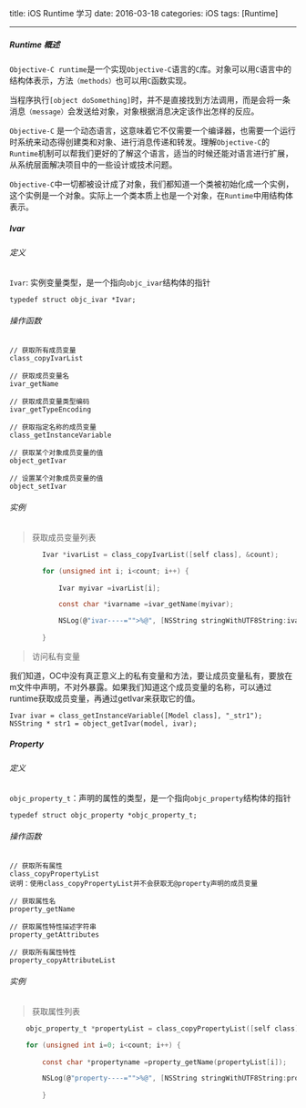 title: iOS Runtime 学习
date: 2016-03-18 
categories: iOS
tags: [Runtime]

---

##### Runtime 概述

`Objective-C runtime`是一个实现`Objective-C`语言的`C`库。对象可以用`C`语言中的结构体表示，方法`（methods）`也可以用`C`函数实现。

当程序执行`[object doSomething]`时，并不是直接找到方法调用，而是会将一条消息`（message）`会发送给对象，对象根据消息决定该作出怎样的反应。

`Objective-C` 是一个动态语言，这意味着它不仅需要一个编译器，也需要一个运行时系统来动态得创建类和对象、进行消息传递和转发。理解` Objective-C `的` Runtime `机制可以帮我们更好的了解这个语言，适当的时候还能对语言进行扩展，从系统层面解决项目中的一些设计或技术问题。

`Objective-C`中一切都被设计成了对象，我们都知道一个类被初始化成一个实例，这个实例是一个对象。实际上一个类本质上也是一个对象，在`Runtime`中用结构体表示。

##### Ivar

###### 定义

`Ivar`: 实例变量类型，是一个指向`objc_ivar`结构体的指针

	typedef struct objc_ivar *Ivar;

###### 操作函数

	// 获取所有成员变量
	class_copyIvarList
	
	// 获取成员变量名
	ivar_getName
	
	// 获取成员变量类型编码
	ivar_getTypeEncoding
	
	// 获取指定名称的成员变量
	class_getInstanceVariable
	
	// 获取某个对象成员变量的值
	object_getIvar
	
	// 设置某个对象成员变量的值
	object_setIvar

###### 实例

> 获取成员变量列表

```c
        Ivar *ivarList = class_copyIvarList([self class], &count);

        for (unsigned int i; i<count; i++) {
           
            Ivar myivar =ivarList[i];

            const char *ivarname =ivar_getName(myivar);

            NSLog(@"ivar----="">%@", [NSString stringWithUTF8String:ivarname]);
         
        }
```

> 访问私有变量

我们知道，OC中没有真正意义上的私有变量和方法，要让成员变量私有，要放在m文件中声明，不对外暴露。如果我们知道这个成员变量的名称，可以通过runtime获取成员变量，再通过getIvar来获取它的值。

	Ivar ivar = class_getInstanceVariable([Model class], "_str1");
	NSString * str1 = object_getIvar(model, ivar);

##### Property

###### 定义

`objc_property_t`：声明的属性的类型，是一个指向`objc_property`结构体的指针

	typedef struct objc_property *objc_property_t;

###### 操作函数

	// 获取所有属性
	class_copyPropertyList
	说明：使用class_copyPropertyList并不会获取无@property声明的成员变量
	
	// 获取属性名
	property_getName
	
	// 获取属性特性描述字符串
	property_getAttributes
	
	// 获取所有属性特性
	property_copyAttributeList

###### 实例

> 获取属性列表

```c
	objc_property_t *propertyList = class_copyPropertyList([self class], &count);

	for (unsigned int i=0; i<count; i++) {
           
		const char *propertyname =property_getName(propertyList[i]);

		NSLog(@"property----="">%@", [NSString stringWithUTF8String:propertyname]);
       
        }
```